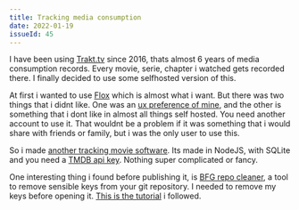 ```yaml
---
title: Tracking media consumption
date: 2022-01-19
issueId: 45
---
```


I have been using [Trakt.tv](https://trakt.tv/) since 2016, thats almost 6 years of media consumption records. Every movie, serie, chapter i watched gets recorded there. I finally decided to use some selfhosted version of this.

At first i wanted to use [Flox](https://github.com/devfake/flox) which is almost what i want. But there was two things that i didnt like. One was an [ux preference of mine](https://github.com/devfake/flox/issues/185), and the other is something that i dont like in almost all things self hosted. You need another account to use it. That wouldnt be a problem if it was something that i would share with friends or family, but i was the only user to use this.

So i made [another tracking movie software](https://github.com/pudymody/tvtracker). Its made in NodeJS, with SQLite and you need a [TMDB api key](https://themoviedb.org/). Nothing super complicated or fancy.

One interesting thing i found before publishing it, is [BFG repo cleaner](https://rtyley.github.io/bfg-repo-cleaner/), a tool to remove sensible keys from your git repository. I needed to remove my keys before opening it. [This is the tutorial](https://fabianlee.org/2019/03/24/git-bfg-for-removing-secrets-from-entire-git-history/) i followed.